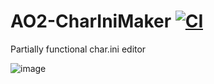 # AO2-CharIniMaker [![CI](https://github.com/Salanto/AO2-CharIniMaker/actions/workflows/main.yml/badge.svg?event=push)](https://github.com/Salanto/AO2-CharIniMaker/actions/workflows/main.yml)
Partially functional char.ini editor

![image](https://user-images.githubusercontent.com/62221668/203436636-5e5b341b-aec0-4afa-b88f-720ab47dc2fd.png)
